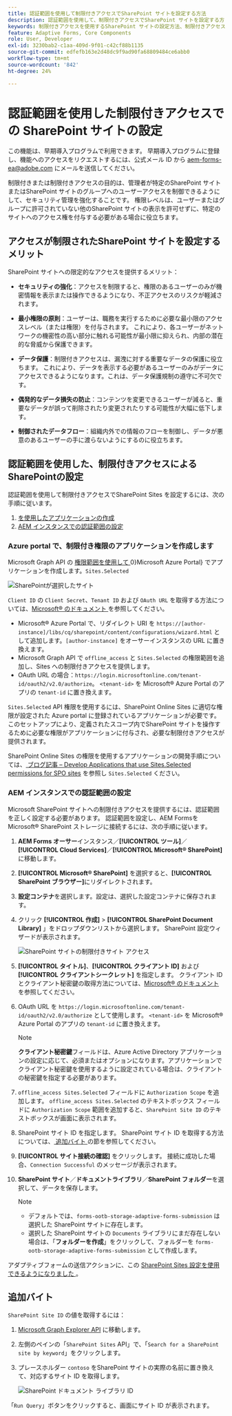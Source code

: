 ```yaml
---
title: 認証範囲を使用して制限付きアクセスでSharePoint サイトを設定する方法
description: 認証範囲を使用して、制限付きアクセスでSharePoint サイトを設定する方法を説明します。
keywords: 制限付きアクセスを使用するSharePoint サイトの設定方法、制限付きアクセスを使用するSharePointの設定方法、SharePoint サイトのアクセスを制限する認証範囲の使用方法を説明します。
feature: Adaptive Forms, Core Components
role: User, Developer
exl-id: 3230bab2-c1aa-409d-9f01-c42cf88b1135
source-git-commit: edfefb163e2d48dc9f9ad90fa68809484ce6abb0
workflow-type: tm+mt
source-wordcount: '842'
ht-degree: 24%

---
```


# 認証範囲を使用した制限付きアクセスでの SharePoint サイトの設定

<span class="preview"> この機能は、早期導入プログラムで利用できます。 早期導入プログラムに登録し、機能へのアクセスをリクエストするには、公式メール ID から aem-forms-ea@adobe.com にメールを送信してください。</span>

制限付きまたは制限付きアクセスの目的は、管理者が特定のSharePoint サイトまたはSharePoint サイトのグループへのユーザーアクセスを制御できるようにして、セキュリティ管理を強化することです。 権限レベルは、ユーザーまたはグループに許可されていない他のSharePoint サイトの表示を許可せずに、特定のサイトへのアクセス権を付与する必要がある場合に役立ちます。

## アクセスが制限されたSharePoint サイトを設定するメリット

SharePoint サイトへの限定的なアクセスを提供するメリット：

* **セキュリティの強化**：アクセスを制限すると、権限のあるユーザーのみが機密情報を表示または操作できるようになり、不正アクセスのリスクが軽減されます。

* **最小権限の原則**：ユーザーは、職務を実行するために必要な最小限のアクセスレベル（または権限）を付与されます。 これにより、各ユーザーがネットワークの機密性の高い部分に触れる可能性が最小限に抑えられ、内部の潜在的な脅威から保護できます。

* **データ保護**：制限付きアクセスは、漏洩に対する重要なデータの保護に役立ちます。 これにより、データを表示する必要があるユーザーのみがデータにアクセスできるようになります。これは、データ保護規制の遵守に不可欠です。

* **偶発的なデータ損失の防止**：コンテンツを変更できるユーザーが減ると、重要なデータが誤って削除されたり変更されたりする可能性が大幅に低下します。

* **制御されたデータフロー**：組織内外での情報のフローを制御し、データが悪意のあるユーザーの手に渡らないようにするのに役立ちます。

## 認証範囲を使用した、制限付きアクセスによるSharePointの設定

認証範囲を使用して制限付きアクセスでSharePoint Sites を設定するには、次の手順に従います。

1. [を使用したアプリケーションの作成 ](#create-an-application-with-the-limited-permission-in-the-azure-portal)
1. [AEM インスタンスでの認証範囲の設定](#set-the-authorization-scope-at-aem-instance)

### Azure portal で、制限付き権限のアプリケーションを作成します

Microsoft Graph API の [ 権限範囲を使用して ](https://portal.azure.com/#home)0}Microsoft Azure Portal} でアプリケーションを作成します。`Sites.Selected`

![SharePointが選択したサイト ](/help/forms/assets/sharepoint-selected-site.png)

`Client ID` の `Client Secret`、`Tenant ID` および `OAuth URL` を取得する方法については、[Microsoft® のドキュメント ](https://learn.microsoft.com/ja-jp/graph/auth-register-app-v2) を参照してください。
* Microsoft® Azure Portal で、リダイレクト URI を `https://[author-instance]/libs/cq/sharepoint/content/configurations/wizard.html` として追加します。`[author-instance]` をオーサーインスタンスの URL に置き換えます。
* Microsoft Graph API で `offline_access` と `Sites.Selected` の権限範囲を追加し、Sites への制限付きアクセスを提供します。
* OAuth URL の場合：`https://login.microsoftonline.com/tenant-id/oauth2/v2.0/authorize`。 `<tenant-id>` を Microsoft® Azure Portal のアプリの `tenant-id` に置き換えます。

`Sites.Selected` API 権限を使用するには、SharePoint Online Sites に適切な権限が設定された Azure portal に登録されているアプリケーションが必要です。 このセットアップにより、定義されたスコープ内でSharePoint サイトを操作するために必要な権限がアプリケーションに付与され、必要な制限付きアクセスが提供されます。

SharePoint Online Sites の権限を使用するアプリケーションの開発手順については、[ ブログ記事 – Develop Applications that use Sites.Selected permissions for SPO sites](https://techcommunity.microsoft.com/t5/microsoft-sharepoint-blog/develop-applications-that-use-sites-selected-permissions-for-spo/ba-p/3790476) を参照し `Sites.Selected` ください。

### AEM インスタンスでの認証範囲の設定

Microsoft SharePoint サイトへの制限付きアクセスを提供するには、認証範囲を正しく設定する必要があります。 認証範囲を設定し、AEM FormsをMicrosoft® SharePoint ストレージに接続するには、次の手順に従います。

1. **AEM Forms オーサー**&#x200B;インスタンス／**[!UICONTROL ツール]**／**[!UICONTROL Cloud Services]**／**[!UICONTROL Microsoft® SharePoint]** に移動します。
1. **[!UICONTROL Microsoft® SharePoint]** を選択すると、**[!UICONTROL SharePoint ブラウザー]**&#x200B;にリダイレクトされます。
1. **設定コンテナ**&#x200B;を選択します。設定は、選択した設定コンテナに保存されます。
1. クリック **[!UICONTROL 作成]** > **[!UICONTROL SharePoint Document Library]** 」をドロップダウンリストから選択します。 SharePoint 設定ウィザードが表示されます。

   ![SharePoint サイトの制限付きサイト アクセス ](/help/forms/assets/sharepoint-doc-library-limited-scopes.png)

1. **[!UICONTROL タイトル]**、**[!UICONTROL クライアント ID]** および **[!UICONTROL クライアントシークレット]** を指定します。 クライアント ID とクライアント秘密鍵の取得方法については、[Microsoft® のドキュメント ](https://learn.microsoft.com/ja-jp/graph/auth-register-app-v2) を参照してください。

1. OAuth URL を `https://login.microsoftonline.com/tenant-id/oauth2/v2.0/authorize` として使用します。 `<tenant-id>` を Microsoft® Azure Portal のアプリの `tenant-id` に置き換えます。

   >[!NOTE]
   >
   > **クライアント秘密鍵**&#x200B;フィールドは、Azure Active Directory アプリケーションの設定に応じて、必須またはオプションになります。アプリケーションでクライアント秘密鍵を使用するように設定されている場合は、クライアントの秘密鍵を指定する必要があります。

1. `offline_access Sites.Selected` フィールドに `Authorization Scope` を追加します。 `offline_access Sites.Selected` のテキストボックス フィールドに `Authorization Scope` 範囲を追加すると、`SharePoint Site ID` のテキストボックスが画面に表示されます。

1. SharePoint サイト ID を指定します。 SharePoint サイト ID を取得する方法については、[ 追加バイト ](#extra-bytes) の節を参照してください。

1. **[!UICONTROL サイト接続の確認]** をクリックします。 接続に成功した場合、`Connection Successful` のメッセージが表示されます。

1. **SharePoint サイト**／**ドキュメントライブラリ**／**SharePoint フォルダー**&#x200B;を選択して、データを保存します。

   >[!NOTE]
   >
   >* デフォルトでは、`forms-ootb-storage-adaptive-forms-submission` は選択した SharePoint サイトに存在します。
   >* 選択した SharePoint サイトの `Documents` ライブラリにまだ存在しない場合は、「**フォルダーを作成**」をクリックして、フォルダーを `forms-ootb-storage-adaptive-forms-submission` として作成します。

アダプティブフォームの送信アクションに、この [SharePoint Sites 設定を使用できるようになりました ](/help/forms/configure-submit-action-sharepoint.md#use-sharepoint-document-library-configuration-in-an-adaptive-form-use-sharepoint-configuartion-in-af)。

## 追加バイト

`SharePoint Site ID` の値を取得するには：
1. [Microsoft Graph Explorer API](https://developer.microsoft.com/en-us/graph/graph-explorer) に移動します。
1. 左側のペインの「`SharePoint Sites` API」で、「`Search for a SharePoint site by keyword`」をクリックします。
1. プレースホルダー `contoso` をSharePoint サイトの実際の名前に置き換えて、対応するサイト ID を取得します。

   ![SharePoint ドキュメント ライブラリ ID](/help/forms/assets/sharepoint-site-id.png)

「`Run Query`」ボタンをクリックすると、画面にサイト ID が表示されます。
